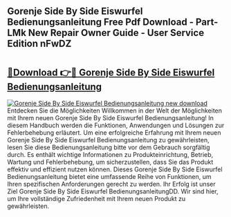 ## Gorenje Side By Side Eiswurfel Bedienungsanleitung Free Pdf Download - Part-LMk New Repair Owner Guide - User Service Edition nFwDZ

# <h2><a href="http://df1jid.blite.top/?on=Gorenje+Side+By+Side+Eiswurfel+Bedienungsanleitung">🔗Download 👉🔴 Gorenje Side By Side Eiswurfel Bedienungsanleitung</a></h2>

[![Gorenje Side By Side Eiswurfel Bedienungsanleitung new download](https://i.imgur.com/lujVjoI.png)](http://df1jid.blite.top/?on=Gorenje+Side+By+Side+Eiswurfel+Bedienungsanleitung)
Entdecken Sie die Möglichkeiten Willkommen in der Welt der Möglichkeiten mit Ihrem neuen Gorenje Side By Side Eiswurfel Bedienungsanleitung! In diesem Handbuch werden die Funktionen, Anwendungen und Lösungen zur Fehlerbehebung erläutert. Um eine erfolgreiche Erfahrung mit Ihrem neuen Gorenje Side By Side Eiswurfel Bedienungsanleitung zu gewährleisten, lesen Sie diese Bedienungsanleitung bitte vor dem Gebrauch sorgfältig durch. Es enthält wichtige Informationen zu Produkteinrichtung, Betrieb, Wartung und Fehlerbehebung, um sicherzustellen, dass Sie das Produkt effektiv und effizient nutzen können. Dieses Gorenje Side By Side Eiswurfel Bedienungsanleitung bietet eine umfassende Reihe von Funktionen, um Ihren spezifischen Anforderungen gerecht zu werden. Ihr Erfolg ist unser Ziel Gorenje Side By Side Eiswurfel BedienungsanleitungDD. Wir sind hier, um Ihre vollständige Zufriedenheit mit Ihrem neuen Produkt zu gewährleisten.
